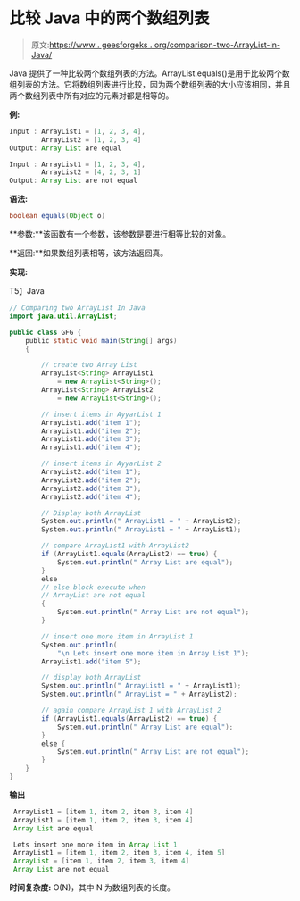 # 比较 Java 中的两个数组列表

> 原文:[https://www . geesforgeks . org/comparison-two-ArrayList-in-Java/](https://www.geeksforgeeks.org/comparing-two-arraylist-in-java/)

Java 提供了一种比较两个数组列表的方法。ArrayList.equals()是用于比较两个数组列表的方法。它将数组列表进行比较，因为两个数组列表的大小应该相同，并且两个数组列表中所有对应的元素对都是相等的。

**例:**

```java
Input : ArrayList1 = [1, 2, 3, 4],
        ArrayList2 = [1, 2, 3, 4]
Output: Array List are equal

Input : ArrayList1 = [1, 2, 3, 4],
        ArrayList2 = [4, 2, 3, 1]
Output: Array List are not equal
```

**语法:**

```java
boolean equals(Object o)
```

**参数:**该函数有一个参数，该参数是要进行相等比较的对象。

**返回:**如果数组列表相等，该方法返回真。

**实现:**

T5】Java

```java
// Comparing two ArrayList In Java
import java.util.ArrayList;

public class GFG {
    public static void main(String[] args)
    {

        // create two Array List
        ArrayList<String> ArrayList1
            = new ArrayList<String>();
        ArrayList<String> ArrayList2
            = new ArrayList<String>();

        // insert items in AyyarList 1
        ArrayList1.add("item 1");
        ArrayList1.add("item 2");
        ArrayList1.add("item 3");
        ArrayList1.add("item 4");

        // insert items in AyyarList 2
        ArrayList2.add("item 1");
        ArrayList2.add("item 2");
        ArrayList2.add("item 3");
        ArrayList2.add("item 4");

        // Display both ArrayList
        System.out.println(" ArrayList1 = " + ArrayList2);
        System.out.println(" ArrayList1 = " + ArrayList1);

        // compare ArrayList1 with ArrayList2
        if (ArrayList1.equals(ArrayList2) == true) {
            System.out.println(" Array List are equal");
        }
        else
        // else block execute when
        // ArrayList are not equal
        {
            System.out.println(" Array List are not equal");
        }

        // insert one more item in ArrayList 1
        System.out.println(
            "\n Lets insert one more item in Array List 1");
        ArrayList1.add("item 5");

        // display both ArrayList
        System.out.println(" ArrayList1 = " + ArrayList1);
        System.out.println(" ArrayList = " + ArrayList2);

        // again compare ArrayList 1 with ArrayList 2
        if (ArrayList1.equals(ArrayList2) == true) {
            System.out.println(" Array List are equal");
        }
        else {
            System.out.println(" Array List are not equal");
        }
    }
}
```

**输出**

```java
 ArrayList1 = [item 1, item 2, item 3, item 4]
 ArrayList1 = [item 1, item 2, item 3, item 4]
 Array List are equal

 Lets insert one more item in Array List 1
 ArrayList1 = [item 1, item 2, item 3, item 4, item 5]
 ArrayList = [item 1, item 2, item 3, item 4]
 Array List are not equal

```

**时间复杂度:** O(N)，其中 N 为数组列表的长度。